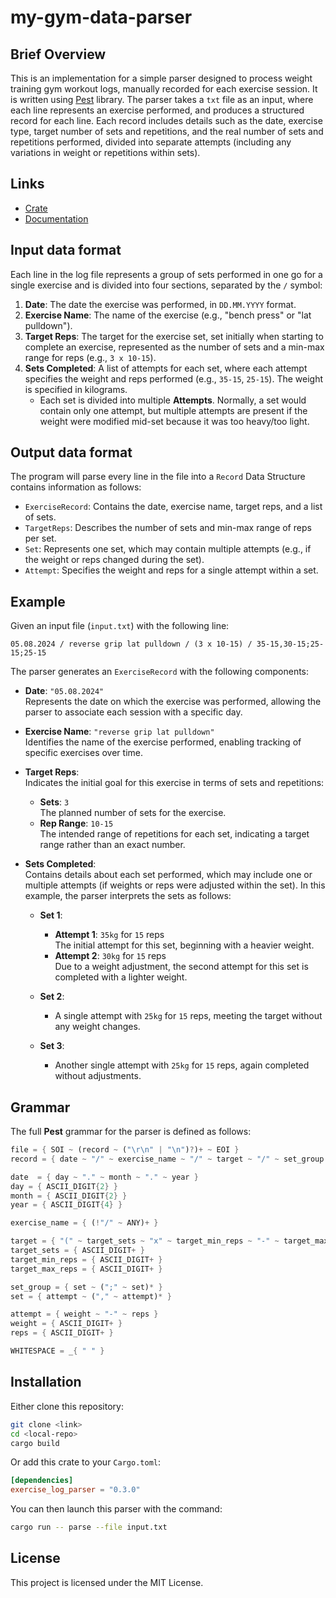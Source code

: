 # my-gym-data-parser
## Brief Overview
This is an implementation for a simple parser designed to process weight training gym workout logs, manually recorded for each exercise session. It is written using [Pest](https://pest.rs/) library. The parser takes a `txt` file as an input, where each line represents an exercise performed, and produces a structured record for each line. Each record includes details such as the date, exercise type, target number of sets and repetitions, and the real number of sets and repetitions performed, divided into separate attempts (including any variations in weight or repetitions within sets).

## Links
* [Crate](https://crates.io/crates/my-gym-data-rust-parser)
* [Documentation](https://docs.rs/my-gym-data-rust-parser/latest/my_gym_data_rust_parser/index.html)

## Input data format

Each line in the log file represents a group of sets performed in one go for a single exercise and is divided into four sections, separated by the `/` symbol:

1. **Date**: The date the exercise was performed, in `DD.MM.YYYY` format.
2. **Exercise Name**: The name of the exercise (e.g., "bench press" or "lat pulldown").
3. **Target Reps**: The target for the exercise set, set initially when starting to complete an exercise, represented as the number of sets and a min-max range for reps (e.g., `3 x 10-15`).
4. **Sets Completed**: A list of attempts for each set, where each attempt specifies the weight and reps performed (e.g., `35-15`, `25-15`). The weight is specified in kilograms.
    * Each set is divided into multiple **Attempts**. Normally, a set would contain only one attempt, but multiple attempts are present if the weight were modified mid-set because it was too heavy/too light.

## Output data format

The program will parse every line in the file into a `Record` Data Structure contains information as follows:

- `ExerciseRecord`: Contains the date, exercise name, target reps, and a list of sets.
- `TargetReps`: Describes the number of sets and min-max range of reps per set.
- `Set`: Represents one set, which may contain multiple attempts (e.g., if the weight or reps changed during the set).
- `Attempt`: Specifies the weight and reps for a single attempt within a set.


## Example

Given an input file (`input.txt`) with the following line:

```text
05.08.2024 / reverse grip lat pulldown / (3 x 10-15) / 35-15,30-15;25-15;25-15
```

The parser generates an `ExerciseRecord` with the following components:

- **Date**: `"05.08.2024"`  
  Represents the date on which the exercise was performed, allowing the parser to associate each session with a specific day.

- **Exercise Name**: `"reverse grip lat pulldown"`  
  Identifies the name of the exercise performed, enabling tracking of specific exercises over time.

- **Target Reps**:  
  Indicates the initial goal for this exercise in terms of sets and repetitions:
  - **Sets**: `3`  
    The planned number of sets for the exercise.
  - **Rep Range**: `10-15`  
    The intended range of repetitions for each set, indicating a target range rather than an exact number.

- **Sets Completed**:  
  Contains details about each set performed, which may include one or multiple attempts (if weights or reps were adjusted within the set). In this example, the parser interprets the sets as follows:

  - **Set 1**:  
    - **Attempt 1**: `35kg` for `15` reps  
      The initial attempt for this set, beginning with a heavier weight.
    - **Attempt 2**: `30kg` for `15` reps  
      Due to a weight adjustment, the second attempt for this set is completed with a lighter weight.
  
  - **Set 2**:  
    - A single attempt with `25kg` for `15` reps, meeting the target without any weight changes.
  
  - **Set 3**:  
    - Another single attempt with `25kg` for `15` reps, again completed without adjustments.
    

## Grammar

The full **Pest** grammar for the parser is defined as follows:

```rust
file = { SOI ~ (record ~ ("\r\n" | "\n")?)+ ~ EOI }
record = { date ~ "/" ~ exercise_name ~ "/" ~ target ~ "/" ~ set_group }

date  = { day ~ "." ~ month ~ "." ~ year }
day = { ASCII_DIGIT{2} }
month = { ASCII_DIGIT{2} }
year = { ASCII_DIGIT{4} }

exercise_name = { (!"/" ~ ANY)+ }

target = { "(" ~ target_sets ~ "x" ~ target_min_reps ~ "-" ~ target_max_reps ~ ")" }
target_sets = { ASCII_DIGIT+ }
target_min_reps = { ASCII_DIGIT+ }
target_max_reps = { ASCII_DIGIT+ }

set_group = { set ~ (";" ~ set)* }
set = { attempt ~ ("," ~ attempt)* }

attempt = { weight ~ "-" ~ reps }
weight = { ASCII_DIGIT+ }
reps = { ASCII_DIGIT+ }

WHITESPACE = _{ " " }
```

## Installation

Either clone this repository:

```sh
git clone <link>
cd <local-repo>
cargo build
```

Or add this crate to your `Cargo.toml`:

```toml
[dependencies]
exercise_log_parser = "0.3.0"
```

You can then launch this parser with the command:

```sh
cargo run -- parse --file input.txt
```

## License

This project is licensed under the MIT License.

